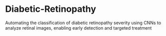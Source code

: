 # Diabetic-Retinopathy
Automating the classification of diabetic retinopathy severity using CNNs to analyze retinal images, enabling early detection and targeted treatment
